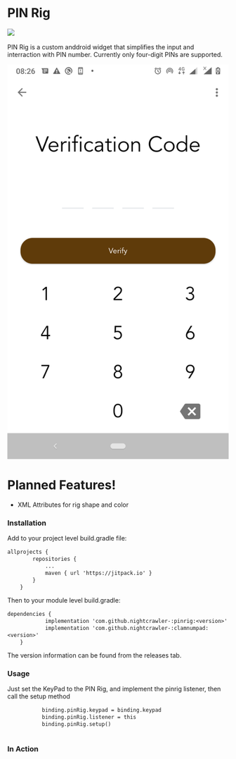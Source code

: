 # PIN Rig

[![](https://jitpack.io/v/nightcrawler-/pinrig.svg)](https://jitpack.io/#nightcrawler-/pinrig)

PIN Rig is a custom anddroid widget that simplifies the input and interraction with PIN number. Currently only four-digit PINs are supported.

![Screenshot](images/1.png)

# Planned Features!

  - XML Attributes for rig shape and color

### Installation

Add to your project level build.gradle file:
```
allprojects {
		repositories {
			...
			maven { url 'https://jitpack.io' }
		}
	}
```

Then to your module level build.gradle:
```
dependencies {
	        implementation 'com.github.nightcrawler-:pinrig:<version>'
	        implementation 'com.github.nightcrawler-:clamnumpad:<version>'
	}
```

The version information can be found from the releases tab.

### Usage

Just set the KeyPad to the PIN Rig, and implement the pinrig listener, then call the setup method

```     
           binding.pinRig.keypad = binding.keypad
           binding.pinRig.listener = this
           binding.pinRig.setup()
   
```

### In Action
